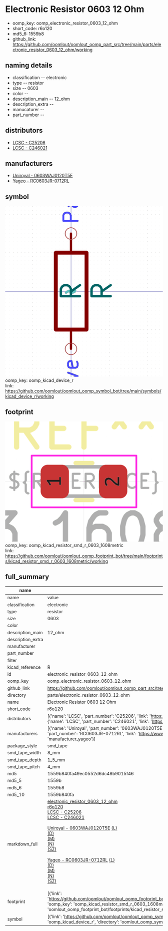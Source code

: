 # Electronic Resistor 0603 12 Ohm

  
* oomp_key: oomp_electronic_resistor_0603_12_ohm 
* short_code: r6o120
* md5_6: 1559b8  
* github_link: https://github.com/oomlout/oomlout_oomp_part_src/tree/main/parts/electronic_resistor_0603_12_ohm/working  
## naming details
* classification -- electronic
* type -- resistor
* size -- 0603
* color -- 
* description_main -- 12_ohm
* description_extra -- 
* manucaturer -- 
* part_number -- 

## distributors
* [LCSC - C25206](https://lcsc.com/product-detail/C25206.html)  
* [LCSC - C246021](https://lcsc.com/product-detail/C246021.html)  

## manufacturers
* [Uniroyal - 0603WAJ0120T5E]()  
* [Yageo - RC0603JR-0712RL](https://www.yageo.com/en/Chart/Download/pdf/RC0603JR-0712RL)  

## symbol

![](symbol/0/working/working_600.png)  
oomp_key: oomp_kicad_device_r  
link: https://github.com/oomlout/oomlout_oomp_symbol_bot/tree/main/symbols/kicad_device_r/working  

## footprint

![](footprint/0/working/working_600.png)  
oomp_key: oomp_kicad_resistor_smd_r_0603_1608metric  
link: https://github.com/oomlout/oomlout_oomp_footprint_bot/tree/main/footprints/kicad_resistor_smd_r_0603_1608metric/working  

## full_summary
| name | value | 
| --- | --- | 
| name | value | 
| classification | electronic | 
| type | resistor | 
| size | 0603 | 
| color |  | 
| description_main | 12_ohm | 
| description_extra |  | 
| manufacturer |  | 
| part_number |  | 
| filter |  | 
| kicad_reference | R | 
| id | electronic_resistor_0603_12_ohm | 
| oomp_key | oomp_electronic_resistor_0603_12_ohm | 
| github_link | https://github.com/oomlout/oomlout_oomp_part_src/tree/main/parts/electronic_resistor_0603_12_ohm/working | 
| directory | parts/electronic_resistor_0603_12_ohm | 
| name | Electronic Resistor 0603 12 Ohm | 
| short_code | r6o120 | 
| distributors | [{'name': 'LCSC', 'part_number': 'C25206', 'link': 'https://lcsc.com/product-detail/C25206.html', 'id': 'distributor_lcsc'}, {'name': 'LCSC', 'part_number': 'C246021', 'link': 'https://lcsc.com/product-detail/C246021.html', 'id': 'distributor_lcsc'}] | 
| manufacturers | [{'name': 'Uniroyal', 'part_number': '0603WAJ0120T5E', 'link': '', 'id': 'manufacturer_uniroyal'}, {'name': 'Yageo', 'part_number': 'RC0603JR-0712RL', 'link': 'https://www.yageo.com/en/Chart/Download/pdf/RC0603JR-0712RL', 'id': 'manufacturer_yageo'}] | 
| package_style | smd_tape | 
| smd_tape_width | 8_mm | 
| smd_tape_depth | 1_5_mm | 
| smd_tape_pitch | 4_mm | 
| md5 | 1559b840fa49ec0552d6dc48b9015f46 | 
| md5_5 | 1559b | 
| md5_6 | 1559b8 | 
| md5_10 | 1559b840fa | 
| markdown_full | [electronic_resistor_0603_12_ohm](https://github.com/oomlout/oomlout_oomp_part_src/tree/main/parts/electronic_resistor_0603_12_ohm/working)<br>[r6o120](https://github.com/oomlout/oomlout_oomp_part_src/tree/main/parts/electronic_resistor_0603_12_ohm/working)<br>[LCSC - C25206<br>](https://lcsc.com/product-detail/C25206.html)[LCSC - C246021<br>](https://lcsc.com/product-detail/C246021.html)<br>[Uniroyal - 0603WAJ0120T5E]() [(L)<br>](https://www.lcsc.com/search?q=0603WAJ0120T5E)[(D)<br>](https://www.digikey.com/en/products?,keywords=0603WAJ0120T5E)[(M)<br>](https://www.mouser.com/Search/Refine?Keyword=0603WAJ0120T5E)[(N)<br>](https://www.newark.com/search?st=0603WAJ0120T5E)[(SZ)<br>](https://so.szlcsc.com/global.html?k=0603WAJ0120T5E)<br>[Yageo - RC0603JR-0712RL](https://www.yageo.com/en/Chart/Download/pdf/RC0603JR-0712RL) [(L)<br>](https://www.lcsc.com/search?q=RC0603JR-0712RL)[(D)<br>](https://www.digikey.com/en/products?,keywords=RC0603JR-0712RL)[(M)<br>](https://www.mouser.com/Search/Refine?Keyword=RC0603JR-0712RL)[(N)<br>](https://www.newark.com/search?st=RC0603JR-0712RL)[(SZ)<br>](https://so.szlcsc.com/global.html?k=RC0603JR-0712RL)<br> | 
| footprint | [{'link': 'https://github.com/oomlout/oomlout_oomp_footprint_bot/tree/main/foootprntss/kicad_resistor_smd_r_0603_1608metric', 'oomp_key': 'oomp_kicad_resistor_smd_r_0603_1608metric', 'directory': 'oomlout_oomp_footprint_bot/footprints/kicad_resistor_smd_r_0603_1608metric//working/working.kicad_mod'}] | 
| symbol | [{'link': 'https://github.com/oomlout/oomlout_oomp_symbol_bot/tree/main/symbols/kicad_device_r', 'oomp_key': 'oomp_kicad_device_r', 'directory': 'oomlout_oomp_symbol_bot/symbols/kicad_device_r//working/working.kicad_sym'}] | 
